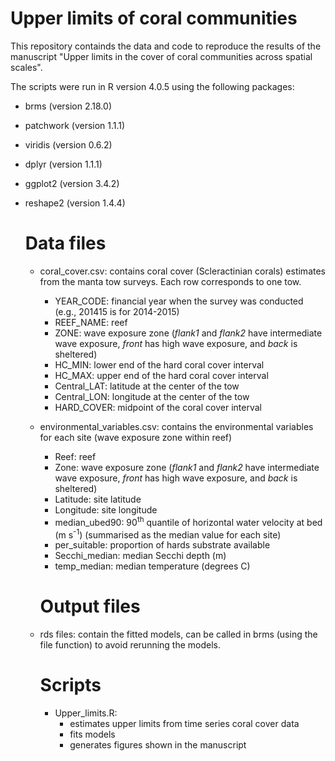 # Upper limits of coral communities
This repository containds the data and code to reproduce the results of the manuscript "Upper limits in the cover of coral communities across spatial scales".

The scripts were run in R version 4.0.5 using the following packages:

- brms (version 2.18.0)
- patchwork (version 1.1.1)
- viridis (version 0.6.2)
- dplyr (version 1.1.1)
- ggplot2 (version 3.4.2)
- reshape2 (version 1.4.4)

    # Data files
   - coral_cover.csv: contains coral cover (Scleractinian corals) estimates from the manta tow surveys. Each row corresponds to one tow.
     + YEAR_CODE: financial year when the survey was conducted (e.g., 201415 is for 2014-2015)
     + REEF_NAME: reef
     + ZONE: wave exposure zone (*flank1* and *flank2* have intermediate wave exposure, *front* has high wave exposure, and *back* is sheltered)
     + HC_MIN: lower end of the hard coral cover interval
     + HC_MAX: upper end of the hard coral cover interval
     + Central_LAT: latitude at the center of the tow
     + Central_LON: longitude at the center of the tow
     + HARD_COVER: midpoint of the coral cover interval
       
   - environmental_variables.csv: contains the environmental variables for each site (wave exposure zone within reef)
     + Reef: reef
     + Zone: wave exposure zone (*flank1* and *flank2* have intermediate wave exposure, *front* has high wave exposure, and *back* is sheltered)
     + Latitude: site latitude
     + Longitude: site longitude
     + median_ubed90: 90<sup>th</sup>  quantile of horizontal water velocity at bed (m s<sup>-1</sup>) (summarised as the median value for each site)
     + per_suitable: proportion of hards substrate available
     + Secchi_median: median Secchi depth (m)
     + temp_median: median temperature (degrees C)

     # Output files
   - rds files: contain the fitted models, can be called in brms (using the file function) to avoid rerunning the models.


     # Scripts
     - Upper_limits.R:
       + estimates upper limits from time series coral cover data
       + fits models
       + generates figures shown in the manuscript
